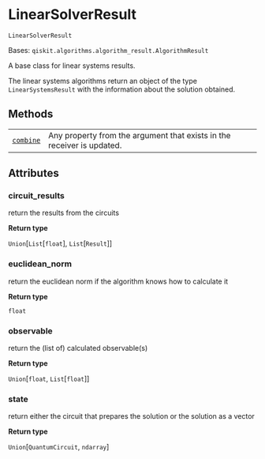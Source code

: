 # LinearSolverResult



`LinearSolverResult`

Bases: `qiskit.algorithms.algorithm_result.AlgorithmResult`

A base class for linear systems results.

The linear systems algorithms return an object of the type `LinearSystemsResult` with the information about the solution obtained.

## Methods

|                                                                                                                                                       |                                                                        |
| ----------------------------------------------------------------------------------------------------------------------------------------------------- | ---------------------------------------------------------------------- |
| [`combine`](qiskit.algorithms.LinearSolverResult.combine#qiskit.algorithms.LinearSolverResult.combine "qiskit.algorithms.LinearSolverResult.combine") | Any property from the argument that exists in the receiver is updated. |

## Attributes



### circuit\_results

return the results from the circuits

**Return type**

`Union`\[`List`\[`float`], `List`\[`Result`]]



### euclidean\_norm

return the euclidean norm if the algorithm knows how to calculate it

**Return type**

`float`



### observable

return the (list of) calculated observable(s)

**Return type**

`Union`\[`float`, `List`\[`float`]]



### state

return either the circuit that prepares the solution or the solution as a vector

**Return type**

`Union`\[`QuantumCircuit`, `ndarray`]
